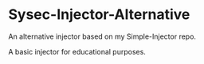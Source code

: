 # Sysec-Injector-Alternative
An alternative injector based on my Simple-Injector repo.

A basic injector for educational purposes.
